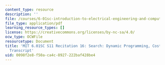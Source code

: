 ```yaml
---
content_type: resource
description: ''
file: /courses/6-01sc-introduction-to-electrical-engineering-and-computer-science-i-spring-2011/0098f2e8f50aca4c8927222baf428be4_MIT6_01SC_rec16_300k.pdf
file_type: application/pdf
learning_resource_types: []
license: https://creativecommons.org/licenses/by-nc-sa/4.0/
ocw_type: OCWFile
resourcetype: Document
title: 'MIT 6.01SC S11 Recitation 16: Search: Dynamic Programming, Costs and Heuristics
  Transcript'
uid: 0098f2e8-f50a-ca4c-8927-222baf428be4
---
```

